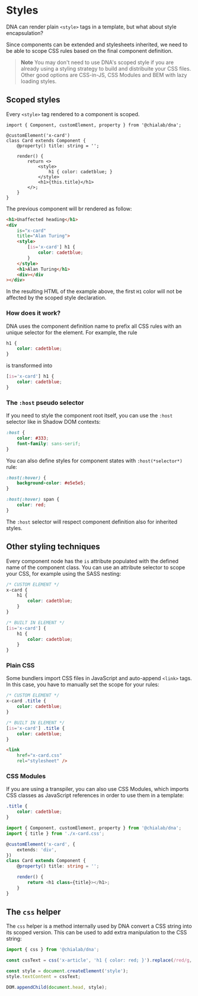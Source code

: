 # Styles

DNA can render plain `<style>` tags in a template, but what about style encapsulation?

Since components can be extended and stylesheets inherited, we need to be able to scope CSS rules based on the final component definition.

> **Note**
> You may don't need to use DNA's scoped style if you are already using a styling strategy to build and distribuite your CSS files. Other good options are CSS-in-JS, CSS Modules and BEM with lazy loading styles.

## Scoped styles

Every `<style>` tag rendered to a component is scoped.

```tsx
import { Component, customElement, property } from '@chialab/dna';

@customElement('x-card')
class Card extends Component {
    @property() title: string = '';

    render() {
        return <>
            <style>
                h1 { color: cadetblue; }
            </style>
            <h1>{this.title}</h1>
        </>;
    }
}
```

The previous component will br rendered as follow:

```html
<h1>Unaffected heading</h1>
<div
    is="x-card"
    title="Alan Turing">
    <style>
        [is='x-card'] h1 {
            color: cadetblue;
        }
    </style>
    <h1>Alan Turing</h1>
    <div></div
></div>
```

In the resulting HTML of the example above, the first `H1` color will not be affected by the scoped style declaration.

### How does it work?

DNA uses the component definition name to prefix all CSS rules with an unique selector for the element. For example, the rule

```css
h1 {
    color: cadetblue;
}
```

is transformed into

```css
[is='x-card'] h1 {
    color: cadetblue;
}
```

### The `:host` pseudo selector

If you need to style the component root itself, you can use the `:host` selector like in Shadow DOM contexts:

```css
:host {
    color: #333;
    font-family: sans-serif;
}
```

You can also define styles for component states with `:host(*selector*)` rule:

```css
:host(:hover) {
    background-color: #e5e5e5;
}

:host(:hover) span {
    color: red;
}
```

The `:host` selector will respect component definition also for inherited styles.

## Other styling techniques

Every component node has the `is` attribute populated with the defined name of the component class. You can use an attribute selector to scope your CSS, for example using the SASS nesting:

```scss
/* CUSTOM ELEMENT */
x-card {
    h1 {
        color: cadetblue;
    }
}

/* BUILT IN ELEMENT */
[is='x-card'] {
    h1 {
        color: cadetblue;
    }
}
```

### Plain CSS

Some bundlers import CSS files in JavaScript and auto-append `<link>` tags. In this case, you have to manually set the scope for your rules:

```css
/* CUSTOM ELEMENT */
x-card .title {
    color: cadetblue;
}

/* BUILT IN ELEMENT */
[is='x-card'] .title {
    color: cadetblue;
}
```

```html
<link
    href="x-card.css"
    rel="stylesheet" />
```

### CSS Modules

If you are using a transpiler, you can also use CSS Modules, which imports CSS classes as JavaScript references in order to use them in a template:

```css
.title {
    color: cadetblue;
}
```

```ts
import { Component, customElement, property } from '@chialab/dna';
import { title } from './x-card.css';

@customElement('x-card', {
    extends: 'div',
})
class Card extends Component {
    @property() title: string = '';

    render() {
        return <h1 class={title}></h1>;
    }
}
```

## The `css` helper

The `css` helper is a method internally used by DNA convert a CSS string into its scoped version. This can be used to add extra manipulation to the CSS string:

```ts
import { css } from '@chialab/dna';

const cssText = css('x-article', 'h1 { color: red; }').replace(/red/g, 'blue');

const style = document.createElement('style');
style.textContent = cssText;

DOM.appendChild(document.head, style);
```
